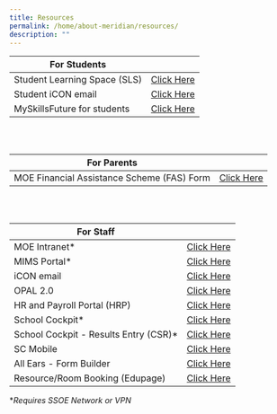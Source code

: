 ```yaml
---
title: Resources
permalink: /home/about-meridian/resources/
description: ""
---
```



| For Students |  | 
| -------- | -------- | 
| Student Learning Space (SLS)    | [Click Here](https://vle.learning.moe.edu.sg/login)    | 
| Student iCON email    | [Click Here](https://workspace.google.com/u/0/dashboard)   | 
| MySkillsFuture for students   | [Click Here](https://www.myskillsfuture.gov.sg/content/student/en/secondary/about/myskillsfuture-for-students.html)   | 

<br>
<br>

| For Parents |  | 
| -------- | -------- | 
| MOE Financial Assistance Scheme (FAS) Form    | [Click Here](https://go.gov.sg/moe-efas)    | 


<br>
<br>

| For Staff |  | 
| -------- | -------- | 
| MOE Intranet* | [Click Here](https://intranet.moe.gov.sg/Pages/Home.aspx) | 
| MIMS Portal* | [Click Here](https://idp.mims.moe.gov.sg/) | 
| iCON email | [Click Here](https://workspace.google.com/u/0/dashboard)   | 
| OPAL 2.0 | [Click Here](https://idm.opal2.moe.edu.sg/) | 
| HR and Payroll Portal (HRP)  | [Click Here](https://www.hrp.gov.sg/hrp/#/) | 
| School Cockpit* | [Click Here](https://schoolcockpit.moe.gov.sg/) | 
| School Cockpit - Results Entry (CSR)* | [Click Here](https://schoolcockpit.moe.gov.sg/academic) |
| SC Mobile | [Click Here](https://scmobile.moe.edu.sg/login) | 
| All Ears - Form Builder | [Click Here](https://forms.moe.edu.sg/) | 
| Resource/Room Booking (Edupage) | [Click Here](https://meridiansec.edupage.org/) | <br>
**Requires SSOE Network or VPN*